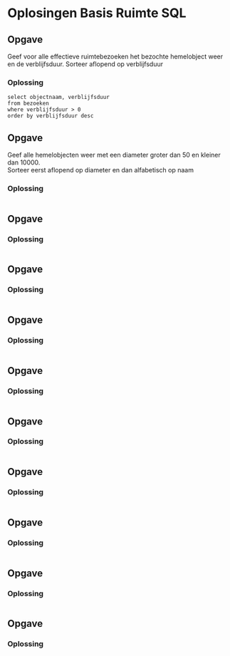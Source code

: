 # Oplosingen Basis Ruimte SQL

## Opgave
Geef voor alle effectieve ruimtebezoeken het bezochte hemelobject weer en de verblijfsduur. Sorteer aflopend op verblijfsduur
### Oplossing
```
select objectnaam, verblijfsduur
from bezoeken
where verblijfsduur > 0
order by verblijfsduur desc
```


## Opgave
Geef alle hemelobjecten weer met een diameter groter dan 50 en kleiner dan 10000.  
Sorteer eerst aflopend op diameter en dan alfabetisch op naam
### Oplossing
```

```


## Opgave
### Oplossing
```
```


## Opgave
### Oplossing
```
```


## Opgave
### Oplossing
```
```


## Opgave
### Oplossing
```
```


## Opgave
### Oplossing
```
```


## Opgave
### Oplossing
```
```


## Opgave
### Oplossing
```
```


## Opgave
### Oplossing
```
```


## Opgave
### Oplossing
```
```
<!--stackedit_data:
eyJoaXN0b3J5IjpbODY3NzcyMDM1XX0=
-->